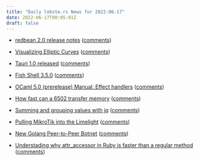 ```yaml
---
title: "Daily lobste.rs News for 2022-06-17"
date: 2022-06-17T00:05:01Z
draft: false
---
```






- [redbean 2.0 release notes](https://justine.lol/redbean2/)
  ([comments](https://lobste.rs/s/znncex/redbean_2_0_release_notes))



- [Visualizing Elliptic Curves](https://curves.ulfheim.net/)
  ([comments](https://lobste.rs/s/g4uoyd/visualizing_elliptic_curves))



- [Tauri 1.0 released](https://twitter.com/TauriApps/status/1537347873565773824)
  ([comments](https://lobste.rs/s/jivhrk/tauri_1_0_released))



- [Fish Shell 3.5.0](https://fishshell.com/docs/current/relnotes.html#fish-3-5-0-released-june-16-2022)
  ([comments](https://lobste.rs/s/fvaj9y/fish_shell_3_5_0))



- [OCaml 5.0 (prerelease) Manual: Effect handlers](https://kcsrk.info/webman/manual/effects.html)
  ([comments](https://lobste.rs/s/iyor14/ocaml_5_0_prerelease_manual_effect))



- [How fast can a 6502 transfer memory](https://imapenguin.com/how-fast-can-a-6502-transfer-memory/)
  ([comments](https://lobste.rs/s/ktlupt/how_fast_can_6502_transfer_memory))



- [Summing and grouping values with jq](https://qmacro.org/blog/posts/2022/06/16/summing-and-grouping-values-with-jq/)
  ([comments](https://lobste.rs/s/ckrzie/summing_grouping_values_with_jq))



- [Pulling MikroTik into the Limelight](https://margin.re/blog/pulling-mikrotik-into-the-limelight.aspx)
  ([comments](https://lobste.rs/s/jrifaq/pulling_mikrotik_into_limelight))



- [New Golang Peer-to-Peer Botnet](https://www.akamai.com/blog/security/new-p2p-botnet-panchan)
  ([comments](https://lobste.rs/s/qmzdky/new_golang_peer_peer_botnet))



- [Understading why attr_accessor in Ruby is faster than a regular method](https://dmitrytsepelev.dev/attr-accessor-in-ruby)
  ([comments](https://lobste.rs/s/1jxvf1/understading_why_attr_accessor_ruby_is))


